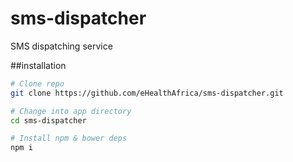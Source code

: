 # sms-dispatcher
SMS dispatching service

##installation
 ```bash
# Clone repo
git clone https://github.com/eHealthAfrica/sms-dispatcher.git

# Change into app directory
cd sms-dispatcher

# Install npm & bower deps
npm i 
```